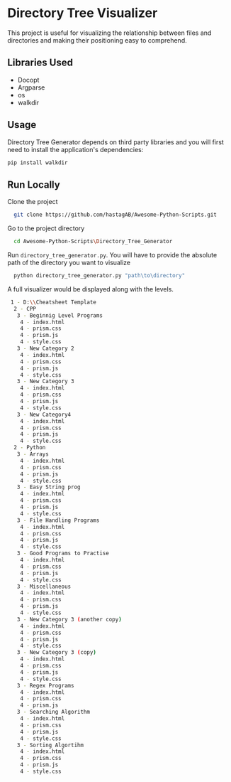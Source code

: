 
# Directory Tree Visualizer

This project is useful for visualizing the relationship between files and directories and making their positioning easy to comprehend.

## Libraries Used

* Docopt
* Argparse
* os
* walkdir

## Usage

Directory Tree Generator depends on third party libraries and you will first need to install the application's dependencies:

```bash
pip install walkdir
```

## Run Locally

Clone the project

```bash
  git clone https://github.com/hastagAB/Awesome-Python-Scripts.git
```

Go to the project directory

```bash
  cd Awesome-Python-Scripts\Directory_Tree_Generator
```

Run ```directory_tree_generator.py```. You will have to provide the absolute path of the directory you want to visualize

```python
  python directory_tree_generator.py "path\to\directory" 
```

A full visualizer would be displayed along with the levels.

```bash
 1 - D:\\Cheatsheet Template
  2 - CPP
   3 - Beginnig Level Programs
    4 - index.html
    4 - prism.css
    4 - prism.js
    4 - style.css
   3 - New Category 2
    4 - index.html
    4 - prism.css
    4 - prism.js
    4 - style.css
   3 - New Category 3
    4 - index.html
    4 - prism.css
    4 - prism.js
    4 - style.css
   3 - New Category4
    4 - index.html
    4 - prism.css
    4 - prism.js
    4 - style.css
  2 - Python
   3 - Arrays
    4 - index.html
    4 - prism.css
    4 - prism.js
    4 - style.css
   3 - Easy String prog
    4 - index.html
    4 - prism.css
    4 - prism.js
    4 - style.css
   3 - File Handling Programs
    4 - index.html
    4 - prism.css
    4 - prism.js
    4 - style.css
   3 - Good Programs to Practise
    4 - index.html
    4 - prism.css
    4 - prism.js
    4 - style.css
   3 - Miscellaneous
    4 - index.html
    4 - prism.css
    4 - prism.js
    4 - style.css
   3 - New Category 3 (another copy)
    4 - index.html
    4 - prism.css
    4 - prism.js
    4 - style.css
   3 - New Category 3 (copy)
    4 - index.html
    4 - prism.css
    4 - prism.js
    4 - style.css
   3 - Regex Programs
    4 - index.html
    4 - prism.css
    4 - prism.js
   3 - Searching Algorithm
    4 - index.html
    4 - prism.css
    4 - prism.js
    4 - style.css
   3 - Sorting Algortihm
    4 - index.html
    4 - prism.css
    4 - prism.js
    4 - style.css
```
